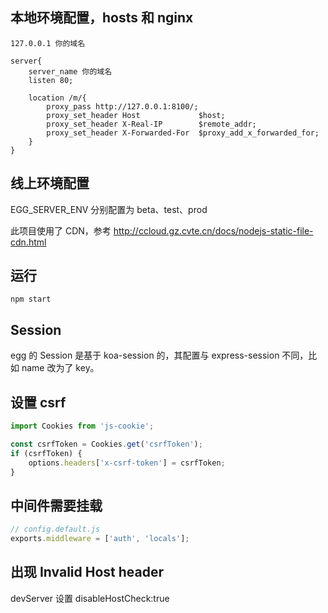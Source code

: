 
## 本地环境配置，hosts 和 nginx

```
127.0.0.1 你的域名
```

``` nginx
server{
    server_name 你的域名
    listen 80;
    
    location /m/{
        proxy_pass http://127.0.0.1:8100/;
        proxy_set_header Host             $host;
        proxy_set_header X-Real-IP        $remote_addr;
        proxy_set_header X-Forwarded-For  $proxy_add_x_forwarded_for;
    }
}
```

## 线上环境配置

EGG_SERVER_ENV 分别配置为 beta、test、prod

此项目使用了 CDN，参考 http://ccloud.gz.cvte.cn/docs/nodejs-static-file-cdn.html

## 运行

``` shell
npm start
```

## Session

egg 的 Session 是基于 koa-session 的，其配置与 express-session 不同，比如 name 改为了 key。

## 设置 csrf
``` js
import Cookies from 'js-cookie';

const csrfToken = Cookies.get('csrfToken');
if (csrfToken) {
    options.headers['x-csrf-token'] = csrfToken;
}
```


## 中间件需要挂载
``` js
// config.default.js
exports.middleware = ['auth', 'locals'];
```

## 出现 Invalid Host header

devServer 设置 disableHostCheck:true
